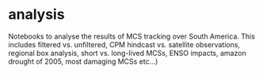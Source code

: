 # analysis
Notebooks to analyse the results of MCS tracking over South America. This includes filtered vs. unfiltered, CPM hindcast vs. satellite observations, regional box analysis, short vs. long-lived MCSs, ENSO impacts, amazon drought of 2005, most damaging MCSs etc...)

